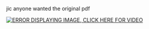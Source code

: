 jic anyone wanted the original pdf

[![ERROR DISPLAYING IMAGE, CLICK HERE FOR VIDEO](https://img.youtube.com/vi/tyHAAMCbtSI/0.jpg)](https://www.youtube.com/watch?v=tyHAAMCbtSI)
